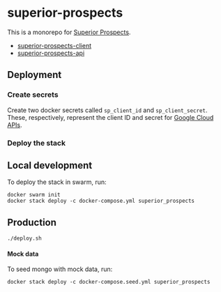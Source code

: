 # superior-prospects

This is a monorepo for [Superior Prospects](http://superiorprospects.com).

- [superior-prospects-client](packages/superior-prospects-client)
- [superior-prospects-api](packages/superior-prospects-client)

## Deployment

### Create secrets

Create two docker secrets called `sp_client_id` and `sp_client_secret`. These, respectively, represent the client ID and secret for [Google Cloud APIs](https://console.cloud.google.com/apis/credentials).

### Deploy the stack

## Local development

To deploy the stack in swarm, run:

```
docker swarm init
docker stack deploy -c docker-compose.yml superior_prospects
```

## Production

```
./deploy.sh
```

#### Mock data

To seed mongo with mock data, run:

```
docker stack deploy -c docker-compose.seed.yml superior_prospects
```
